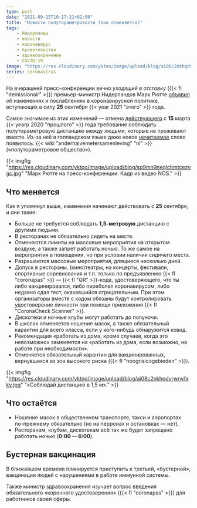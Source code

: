 ```yaml
---
type: post
date: "2021-09-15T10:17:21+02:00"
title: "Новости полутораметровости (она отменяется)"
tags:
    - Нидерланды
    - новости
    - коронавирус
    - правительство
    - здравоохранение
    - COVID-19
image: "https://res.cloudinary.com/yktoo/image/upload/blog/ai08c2nkhqdvrwrwfxky.jpg"
series: coronavirus
---
```


На вчерашней пресс-конференции вечно *уходящий в отставку* ({{< fl "demissionair" >}}) премьер-министр Нидерландов Марк Рютте [объявил](https://nos.nl/artikel/2397809-anderhalvemeterregel-en-thuiswerkadvies-verdwijnen-dit-verandert-per-25-september) об изменениях и послаблениях в коронавирусной политике, вступающих в силу **25** сентября {{< year 2021 "этого" >}} года.

Самое значимое из этих изменений — отмена [действующего](0736) с **15** марта {{< yearp 2020 "прошлого" >}} года требование соблюдать полутораметровую дистанцию между людьми, которые не проживают вместе. Из-за неё в голландском языке даже новое [нечитаемое](0344) слово появилось: {{< wiki "anderhalvemetersamenleving" "nl" >}} («полутораметровое общество»).

<!--more-->

{{< imgfig "https://res.cloudinary.com/yktoo/image/upload/blog/sp9mn9neqlchmtcezvgc.jpg" "Марк Рютте на пресс-конференции. Кадр из видео NOS." >}}

## Что меняется

Как я упомянул выше, изменения начинают действовать с **25** сентября, и они такие:

* Больше не требуется соблюдать **1,5-метровую** дистанцию с другими людьми.
* В ресторанах не обязательно сидеть на месте.
* Отменяются лимиты на массовые мероприятия на открытом воздухе, а также запрет работать ночью. То же самое на мероприятия в помещении, но при условии наличия сидячего места.
* Разрешаются массовые мероприятия, длящиеся несколько дней.
* Допуск в рестораны, (кино)театры, на концерты, фестивали, спортивные соревнования и т.п. только по предъявлению {{< fl "coronapas" >}} — {{< fl "QR" >}}-кода, удостоверяющего, что ты либо вакцинировался, либо переболел коронавирусом, либо недавно сдал тест, оказавшийся отрицательным. При этом организаторы вместе с кодом обязаны будут контролировать удостоверение личности при помощи приложения {{< fl "CoronaCheck Scanner" >}}.
* Дискотеки и ночные клубы могут работать до полуночи.
* В школах отменяется ношение масок, а также обязательный карантин для всего класса, если у кого-нибудь обнаружится ковид.
* Рекомендация «работать из дома, кроме случаев, когда это невозможно» заменяется на «работать из дома, если возможно, на работе при необходимости».
* Отменяется обязательный карантин для вакцинированных, вернувшихся из зон высокого риска ({{< fl "hoogrisicogebieden" >}}).

{{< imgfig "https://res.cloudinary.com/yktoo/image/upload/blog/ai08c2nkhqdvrwrwfxky.jpg" "«Соблюдай дистанцию в 1,5 м»." >}}

## Что остаётся

* Ношение масок в общественном транспорте, такси и аэропортах по-прежнему обязательно (но на перронах и остановках — нет).
* Ресторанам, клубам, дискотекам всё так же будет запрещено работать ночью (**0:00 — 6:00**).

## Бустерная вакцинация

В ближайшем времени планируется приступить к третьей, «бустерной», вакцинации людей с нарушениями в работе иммунной системы.

Также министр здравоохранения изучает вопрос введения обязательного «коронного удостоверения» ({{< fl "coronapas" >}}) для работников своей сферы.
